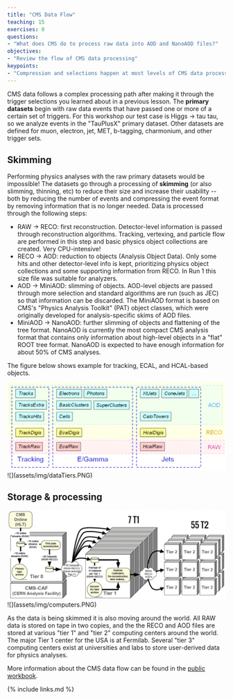 ```yaml
---
title: "CMS Data Flow"
teaching: 15
exercises: 0
questions:
- "What does CMS do to process raw data into AOD and NanoAOD files?"
objectives:
- "Review the flow of CMS data processing"
keypoints:
- "Compression and selections happen at most levels of CMS data processing"
---
```


CMS data follows a complex processing path after making it through the trigger selections you learned about in a previous lesson.
The **primary datasets** begin with raw data events that have passed one or more of a certain set of triggers. For this workshop
our test case is Higgs -> tau tau, so we analyze events in the "TauPlusX" primary dataset. Other datasets are defined for muon, electron,
jet, MET, b-tagging, charmonium, and other trigger sets.

## Skimming

Performing physics analyses with the raw primary datasets would be impossible! The datasets go through a processing of **skimming** (or also
slimming, thinning, etc) to reduce their size and increase their usability -- both by reducing the number of events and compressing the event format by removing
information that is no longer needed. Data is processed through the following steps:

 * RAW -> RECO: first reconstruction. Detector-level information is passed through reconstruction algorithms. Tracking, vertexing, and particle flow are performed
 in this step and basic physics object collections are created. Very CPU-intensive!
 * RECO -> AOD: reduction to objects (Analysis Object Data). Only some hits and other detector-level info is kept, prioritizing physics object collections and some
 supporting information from RECO. In Run 1 this size file was suitable for analyzers. 
 * AOD -> MiniAOD: slimming of objects. AOD-level objects are passed through more selection and standard algorithms are run (such as JEC) so that information can be discarded.
 The MiniAOD format is based on CMS's "Physics Analysis Toolkit" (PAT) object classes, which were originally developed for analysis-specific skims of AOD files.
 * MiniAOD -> NanoAOD: further slimming of objects and flattening of the tree format. NanoAOD is currently the most compact CMS analysis format that contains
 only information about high-level objects in a "flat" ROOT tree format. NanoAOD is expected to have enough information for about 50% of CMS analyses. 

The figure below shows example for tracking, ECAL, and HCAL-based objects. 

<img src="dataTiers.PNG" alt="" />
![](assets/img/dataTiers.PNG)

## Storage & processing

<img src="computers.PNG" alt="" />
![](assets/img/computers.PNG)

As the data is being skimmed it is also moving around the world. All RAW data is stored on tape in two
copies, and the the RECO and AOD files are stored at various "tier 1" and "tier 2" computing centers
around the world. The major Tier 1 center for the USA is at Fermilab. Several "tier 3" computing centers
exist at universities and labs to store user-derived data for physics analyses.

More information about the CMS data flow can be found in the [public workbook](https://twiki.cern.ch/twiki/bin/view/CMSPublic/WorkBookChapter2).



{% include links.md %}

